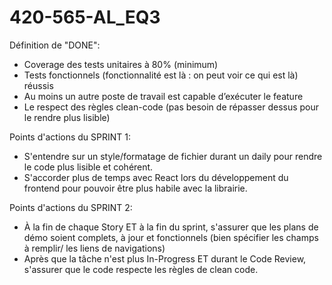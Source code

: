 # 420-565-AL_EQ3
Définition de "DONE":
-    Coverage des tests unitaires à 80% (minimum)
-    Tests fonctionnels (fonctionnalité est là : on peut voir ce qui est là) réussis
-    Au moins un autre poste de travail est capable d’exécuter le feature
-    Le respect des règles clean-code (pas besoin de répasser dessus pour le rendre plus lisible)

Points d'actions du SPRINT 1:
-    S'entendre sur un style/formatage de fichier durant un daily pour rendre le code plus lisible et cohérent.
-    S'accorder plus de temps avec React lors du développement du frontend pour pouvoir être plus habile avec la librairie.

Points d'actions du SPRINT 2:
-    À la fin de chaque Story ET à la fin du sprint, s'assurer que les plans de démo soient complets, à jour et fonctionnels (bien spécifier les champs à remplir/ les liens de navigations)
-    Après que la tâche n'est plus In-Progress ET durant le Code Review, s'assurer que le code respecte les règles de clean code.


